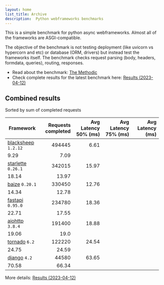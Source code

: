 ```yaml
---
layout: home
list_title: Archive
description:  Python webframeworks benchmarks
---
```


<script src="https://cdn.jsdelivr.net/npm/chart.js@3.2.1/dist/chart.min.js"></script>

This is a simple benchmark for python async webframeworks. Almost all of the
frameworks are ASGI-compatible. 

The objective of the benchmark is not testing deployment (like uvicorn vs
hypercorn and etc) or database (ORM, drivers) but instead test the frameworks
itself. The benchmark checks request parsing (body, headers, formdata,
queries), routing, responses.

* Read about the benchmark: [The Methodic](methodic.md)
* Check complete results for the latest benchmark here: [Results (2023-04-12)](_posts/2023-04-12-results.md)

## Combined results

<canvas id="chart" style="margin-bottom: 2em"></canvas>
<script>
    let ctx = document.getElementById('chart').getContext('2d');
    let myChart = new Chart(ctx, {
        type: 'bar',
        data: {
            labels: ['blacksheep','starlette','baize','fastapi','aiohttp','tornado','django',],
            datasets: [
                {
                    label: '# of requests',
                    data: ['494445','342015','330450','234780','191400','122220','44580',],
                    backgroundColor: [
                        '#4E79A7', '#A0CBE8', '#F28E2B', '#FFBE7D', '#59A14F', '#8CD17D', '#B6992D', '#F1CE63',
                    ]
                },
            ]
        }
    });
</script>

Sorted by sum of completed requests

| Framework | Requests completed | Avg Latency 50% (ms) | Avg Latency 75% (ms) | Avg Latency (ms) |
| --------- | -----------------: | -------------------: | -------------------: | ---------------: |
| [blacksheep](https://pypi.org/project/blacksheep/) `1.2.12` | 494445 | 6.61 |
9.29 | 7.09
| [starlette](https://pypi.org/project/starlette/) `0.26.1` | 342015 | 15.97 |
18.14 | 13.97
| [baize](https://pypi.org/project/baize/) `0.20.1` | 330450 | 12.76 |
14.34 | 12.78
| [fastapi](https://pypi.org/project/fastapi/) `0.95.0` | 234780 | 18.36 |
22.71 | 17.55
| [aiohttp](https://pypi.org/project/aiohttp/) `3.8.4` | 191400 | 18.88 |
19.06 | 19.0
| [tornado](https://pypi.org/project/tornado/) `6.2` | 122220 | 24.54 |
24.75 | 24.59
| [django](https://pypi.org/project/django/) `4.2` | 44580 | 63.65 |
70.58 | 66.34


More details: [Results (2023-04-12)](_posts/2023-04-12-results.md)